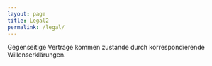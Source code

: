 ```yaml
---
layout: page
title: Legal2
permalink: /legal/
---
```


Gegenseitige Verträge kommen zustande durch korrespondierende Willenserklärungen.
